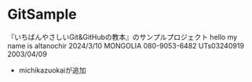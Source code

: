 # GitSample
『いちばんやさしいGit&GitHubの教本』のサンプルプロジェクト
hello my name is altanochir 2024/3/10
MONGOLIA
080-9053-6482
UTs03240919
2003/04/09
* michikazuokaiが追加
